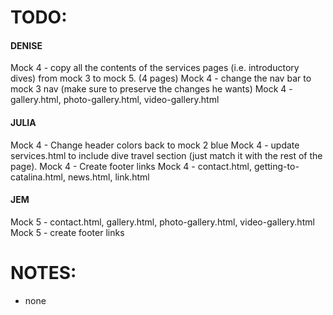 TODO:
===
#### DENISE
Mock 4 - copy all the contents of the services pages (i.e. introductory dives) from mock 3 to mock 5. (4 pages)
Mock 4 - change the nav bar to mock 3 nav (make sure to preserve the changes he wants) 
Mock 4 - gallery.html, photo-gallery.html, video-gallery.html

#### JULIA
Mock 4 - Change header colors back to mock 2 blue
Mock 4 - update services.html to include dive travel section (just match it with the rest of the page).
Mock 4 - Create footer links
Mock 4 - contact.html, getting-to-catalina.html, news.html, link.html

#### JEM
Mock 5 - contact.html, gallery.html, photo-gallery.html, video-gallery.html
Mock 5 - create footer links

NOTES:
===
+ none
